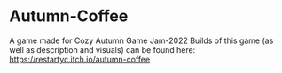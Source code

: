 # Autumn-Coffee
A game made for Cozy Autumn Game Jam-2022
Builds of this game (as well as description and visuals) can be found here: https://restartyc.itch.io/autumn-coffee
